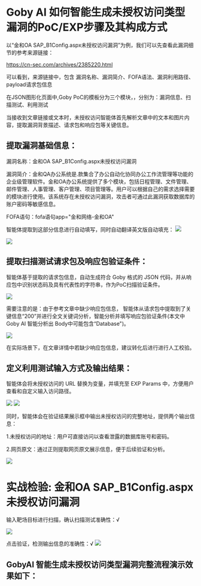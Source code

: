 # Goby AI 如何智能生成未授权访问类型漏洞的PoC/EXP步骤及其构成方式

以“金和OA SAP_B1Config.aspx未授权访问漏洞”为例，我们可以先查看此漏洞细节的参考来源链接：

https://cn-sec.com/archives/2385220.html

可以看到，来源链接中，包含 漏洞名称、漏洞简介、FOFA语法、漏洞利用路径、payload请求包信息

在JSON图形化页面中,Goby PoC的模板分为三个模块，，分别为：漏洞信息、扫描测试、利用测试

当接收到文章链接或文本时，未授权访问智能体首先解析文章中的文本和图片内容，提取漏洞背景描述、请求包和响应包等关键信息。

## 提取漏洞基础信息：
漏洞名称：金和OA SAP_B1Config.aspx未授权访问漏洞

漏洞简介：金和QA办公系统是.款集合了办公自动化协同办公工作流管理等功能的企业级管理软件。金和OA办公系统提供了多个模块，包括日程管理、文件管理、邮件管理、人事管理、客户管理、项目管理等。用户可以根据自己的需求选择需要的模块进行使用。该系统存在未授权访问漏洞，攻击者可通过此漏洞获取数据库的账户密码等敏感信息。

FOFA语句：fofa语句app="金和网络-金和OA"

智能体提取到这部分信息进行自动填写，同时自动翻译英文版自动填充：
**![](https://s3.bmp.ovh/imgs/2024/12/12/3abaca448a87a90a.png)**

**![](https://s3.bmp.ovh/imgs/2024/12/12/be9c31efa4e4f819.png)**


## 提取扫描测试请求包及响应包验证条件：

智能体基于提取的请求包信息，自动生成符合 Goby 格式的 JSON 代码，并从响应包中识别状态码及具有代表性的字符串，作为PoC扫描验证条件。

**![](https://s3.bmp.ovh/imgs/2024/12/12/a30ad4c94c533906.png)**

需要注意的是：由于参考文章中缺少响应包信息， 智能体从请求包中提取到了关键信息“200”并进行全文关键词分析，智能分析并填写响应包验证条件(本文中Goby AI 智能分析出 Body中可能包含“Database")。

**![](https://s3.bmp.ovh/imgs/2024/12/13/aab48d0a28fc3198.png)**

在实际场景下，在文章详情中若缺少响应包信息，建议转化后进行进行人工校验。


## 定义利用测试输入方式及输出结果：

智能体会将未授权访问的 URL 替换为变量，并填充至 EXP Params 中，方便用户查看和自定义输入访问路径。

**![](https://s3.bmp.ovh/imgs/2024/12/12/99b5df8e8859845c.png)**
**![](https://s3.bmp.ovh/imgs/2024/12/12/d54300ea528139d4.png)**

同时，智能体会在验证结果展示框中输出未授权访问的完整地址，提供两个输出信息：

1.未授权访问的地址：用户可直接访问以查看泄露的数据库账号和密码。

2.网页原文：通过正则提取网页原文展示信息，便于后续验证和分析。

**![](https://s3.bmp.ovh/imgs/2024/12/12/144cc71adce137d8.png)**


# 实战检验: 金和OA SAP_B1Config.aspx 未授权访问漏洞

输入靶场目标进行扫描，确认扫描测试准确性：√

**![](https://s3.bmp.ovh/imgs/2024/12/12/7cc3d0ca4af5fcf3.png)**

点击验证，检测输出信息的准确性：√
**![](https://s3.bmp.ovh/imgs/2024/12/13/4c5ce965cc254fc3.png)**


## GobyAI 智能生成未授权访问类型漏洞完整流程演示效果如下：



